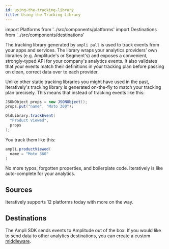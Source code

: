 ```yaml
---
id: using-the-tracking-library
title: Using the Tracking Library
---
```


import Platforms from '../src/components/platforms'
import Destinations from '../src/components/destinations'

The tracking library generated by `ampli pull` is used to track events from your apps and services. The library wraps your analytics providers' own libraries (e.g. Amplitude's or Segment's) and exposes a convenient, strongly-typed API for your company's analytics events. It also validates that your events match their definitions in your tracking plan before passing on clean, correct data over to each provider.

Unlike other static tracking libraries you might have used in the past, Iteratively's tracking library is generated on-the-fly to match your tracking plan precisely. This means that instead of tracking events like this:

```java
JSONObject props = new JSONObject();
props.put("name", "Moto 360");

OldLibrary.trackEvent(
  "Product Viewed",
  props
);
```

You track them like this:

```java
ampli.productViewed(
  name = "Moto 360"
)
```

No more typos, forgotten properties, and boilerplate code. Iteratively is like auto-complete for your analytics.

## Sources

Iteratively supports 12 platforms today with more on the way.

<Platforms/>

## Destinations

The Ampli SDK sends events to Amplitude out of the box. If you would like to send data to other analytics destinations,
 you can create a custom [middleware](/middleware).
